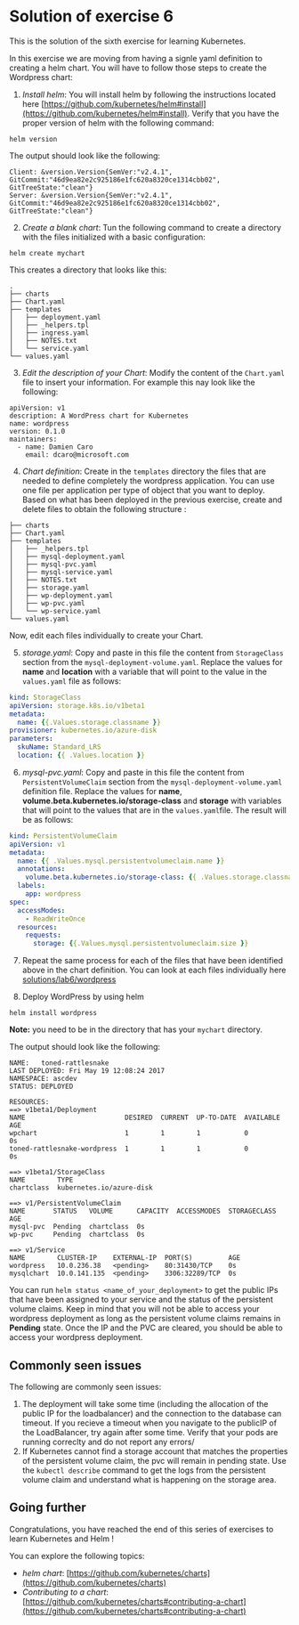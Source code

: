 # Solution of exercise 6 #
This is the solution of the sixth exercise for learning Kubernetes. 

In this exercise we are moving from having a signle yaml definition to creating a helm chart. You will have to follow those steps to create the Wordpress chart:

1. *Install helm*: You will install helm by following the instructions located here [https://github.com/kubernetes/helm#install](https://github.com/kubernetes/helm#install). Verify that you have the proper version of helm with the following command:

```helm version ```

The output should look like the following: 

```
Client: &version.Version{SemVer:"v2.4.1", GitCommit:"46d9ea82e2c925186e1fc620a8320ce1314cbb02", GitTreeState:"clean"}
Server: &version.Version{SemVer:"v2.4.1", GitCommit:"46d9ea82e2c925186e1fc620a8320ce1314cbb02", GitTreeState:"clean"}
```

2. *Create a blank chart*: Tun the following command to create a directory with the files initialized with a basic configuration: 

```helm create mychart``` 

This creates a directory that looks like this: 

```
.
├── charts
├── Chart.yaml
├── templates
│   ├── deployment.yaml
│   ├── _helpers.tpl
│   ├── ingress.yaml
│   ├── NOTES.txt
│   └── service.yaml
└── values.yaml
```

3. *Edit the description of your Chart*: Modify the content of the ```Chart.yaml``` file to insert your information. For example this nay look like the following: 

```
apiVersion: v1
description: A WordPress chart for Kubernetes
name: wordpress
version: 0.1.0
maintainers:
  - name: Damien Caro
    email: dcaro@microsoft.com
```

4. *Chart definition*: Create in the ```templates``` directory the files that are needed to define completely the wordpress application. You can use one file per application per type of object that you want to deploy.
Based on what has been deployed in the previous exercise, create and delete files to obtain the following structure :

```
├── charts
├── Chart.yaml
├── templates
│   ├── _helpers.tpl
│   ├── mysql-deployment.yaml
│   ├── mysql-pvc.yaml
│   ├── mysql-service.yaml
│   ├── NOTES.txt
│   ├── storage.yaml
│   ├── wp-deployment.yaml
│   ├── wp-pvc.yaml
│   └── wp-service.yaml
└── values.yaml
```

Now, edit each files individually to create your Chart.

5. *storage.yaml*: Copy and paste in this file the content from ```StorageClass``` section from the ```mysql-deployment-volume.yaml```. 
Replace the values for **name** and **location** with a variable that will point to the value in the ```values.yaml``` file as follows: 

```yaml
kind: StorageClass
apiVersion: storage.k8s.io/v1beta1
metadata:
  name: {{.Values.storage.classname }}
provisioner: kubernetes.io/azure-disk
parameters:
  skuName: Standard_LRS
  location: {{ .Values.location }}
```

6. *mysql-pvc.yaml*: Copy and paste in this file the content from ```PersistentVolumeClaim``` section from the ```mysql-deployment-volume.yaml``` definition file. 
Replace the values for **name**, **volume.beta.kubernetes.io/storage-class** and **storage** with variables that will point to the values that are in the ```values.yaml```file. The result will be as follows: 

```yaml
kind: PersistentVolumeClaim
apiVersion: v1
metadata:
  name: {{ .Values.mysql.persistentvolumeclaim.name }}
  annotations:
    volume.beta.kubernetes.io/storage-class: {{ .Values.storage.classname }}
  labels:
    app: wordpress
spec:
  accessModes:
    - ReadWriteOnce
  resources:
    requests:
      storage: {{.Values.mysql.persistentvolumeclaim.size }}
```

7. Repeat the same process for each of the files that have been identified above in the chart definition. You can look at each files individually here [solutions/lab6/wordpress](../solutions/lab6/wordpress/values.yaml)


8. Deploy WordPress by using helm

```helm install wordpress```

**Note:** you need to be in the directory that has your ```mychart``` directory. 

The output should look like the following: 

```
NAME:   toned-rattlesnake
LAST DEPLOYED: Fri May 19 12:08:24 2017
NAMESPACE: ascdev
STATUS: DEPLOYED

RESOURCES:
==> v1beta1/Deployment
NAME                         DESIRED  CURRENT  UP-TO-DATE  AVAILABLE  AGE
wpchart                      1        1        1           0          0s
toned-rattlesnake-wordpress  1        1        1           0          0s

==> v1beta1/StorageClass
NAME        TYPE
chartclass  kubernetes.io/azure-disk

==> v1/PersistentVolumeClaim
NAME       STATUS   VOLUME      CAPACITY  ACCESSMODES  STORAGECLASS  AGE
mysql-pvc  Pending  chartclass  0s
wp-pvc     Pending  chartclass  0s

==> v1/Service
NAME        CLUSTER-IP    EXTERNAL-IP  PORT(S)         AGE
wordpress   10.0.236.38   <pending>    80:31430/TCP    0s
mysqlchart  10.0.141.135  <pending>    3306:32289/TCP  0s
```

You can run ```helm status <name_of_your_deployment>``` to get the public IPs that have been assigned to your service and the status of the persistent volume claims. Keep in mind that you will not be able to access your wordpress deployment as long as the persistent volume claims remains in **Pending** state.
Once the IP and the PVC are cleared, you should be able to access your wordpress deployment. 

## Commonly seen issues 
The following are commonly seen issues:

1. The deployment will take some time (including the allocation of the public IP for the loadbalancer) and the connection to the database can timeout. If you recieve a timeout when you navigate to the publicIP of the LoadBalancer, try again after some time. 
Verify that your pods are running correclty and do not report any errors/
2. If Kubernetes cannot find a storage account that matches the properties of the persistent volume claim, the pvc will remain in pending state. Use the ```kubectl describe``` command to get the logs from the persistent volume claim and understand what is happening on the storage area.


## Going further
Congratulations, you have reached the end of this series of exercises to learn Kubernetes and Helm ! 

You can explore the following topics:
- *helm chart*: [https://github.com/kubernetes/charts](https://github.com/kubernetes/charts)
- *Contributing to a chart*: [https://github.com/kubernetes/charts#contributing-a-chart](https://github.com/kubernetes/charts#contributing-a-chart)
